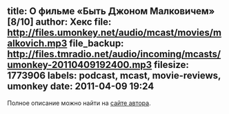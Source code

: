 title: О фильме «Быть Джоном Малковичем» [8/10]
author: Хекс
file: http://files.umonkey.net/audio/mcast/movies/malkovich.mp3
file_backup: http://files.tmradio.net/audio/incoming/mcasts/umonkey-20110409192400.mp3
filesize: 1773906
labels: podcast, mcast, movie-reviews, umonkey
date: 2011-04-09 19:24
---
<p>Полное описание можно найти на <a href="http://umonkey.net/movies/malkovich/index.html">сайте автора</a>.</p>